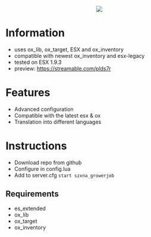 <p align="center"><img src="https://cdn.discordapp.com/attachments/806845910474686467/1093578570707779624/banner.png"/><br>

# Information
- uses ox_lib, ox_target, ESX and ox_inventory
- compatible with newest ox_inventory and esx-legacy
- tested on ESX 1.9.3
- preview: https://streamable.com/plds7r
	
# Features

- Advanced configuration
- Compatible with the latest esx & ox
- Translation into different languages

# Instructions
- Download repo from github
- Configure in config.lua
- Add to server.cfg `start szxna_growerjob`

## Requirements

- es_extended
- ox_lib
- ox_target
- ox_inventory

